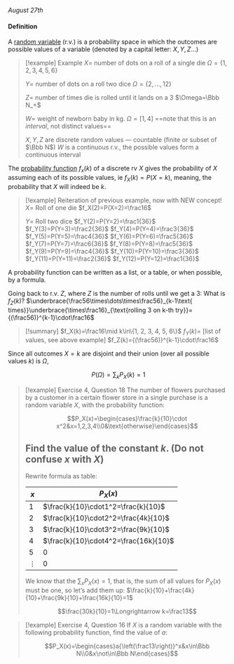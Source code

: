 *August 27th*
#### Definition
A <u>random variable</u> (r.v.) is a probability space in which the outcomes are possible values of a variable (denoted by a capital letter: $X,Y,Z…$)

> [!example] Example
> $X=$ number of dots on a roll of a single die
> $\Omega=\{1,2,3,4,5,6\}$
> 
> $Y=$ number of dots on a roll two dice
> $\Omega=\{2,\dots,12\}$
> 
> $Z=$ number of times die is rolled until it lands on a 3
> $\Omega=\Bbb N_+$
> 
> $W=$ weight of newborn baby in kg.
> $\Omega=[1,4]$ ==note that this is an *interval*, not distinct values==
> 
> $X,Y,Z$ are discrete random values — countable (finite or subset of $\Bbb N$)
> $W$ is a continuous r.v., the possible values form a continuous interval

The <u>probability function</u> $f_x(k)$ of a discrete rv $X$ gives the probability of $X$ assuming each of its possible values, ie $f_X(k)=P(X=k)$, meaning, the probability that $X$ will indeed be $k$.


> [!example] Reiteration of previous example, now with NEW concept!
> $X$= Roll of one die
> $f_X(2)=P(X=2)=\frac16$
> 
> $Y=$ Roll two dice
> $f_Y(2)=P(Y=2)=\frac1{36}$
> $f_Y(3)=P(Y=3)=\frac2{36}$
> $f_Y(4)=P(Y=4)=\frac3{36}$
> $f_Y(5)=P(Y=5)=\frac4{36}$
> $f_Y(6)=P(Y=6)=\frac5{36}$
> $f_Y(7)=P(Y=7)=\frac6{36}$
> $f_Y(8)=P(Y=8)=\frac5{36}$
> $f_Y(9)=P(Y=9)=\frac4{36}$
> $f_Y(10)=P(Y=10)=\frac3{36}$
> $f_Y(11)=P(Y=11)=\frac2{36}$
> $f_Y(12)=P(Y=12)=\frac1{36}$
> 

A probability function can be written as a list, or a table, or when possible, by a formula.

Going back to r.v. $Z$, where $Z$ is the number of rolls until we get a 3:
What is $f_Z(k)$?
$\underbrace{\frac56\times\dots\times\frac56}_{k-1\text{ times}}\underbrace{\times\frac16}_{\text{rolling 3 on k-th try}}={(\frac56)}^{k-1}\cdot\frac16$


> [!summary]
> $f_X(k)=\frac16\mid k\in\{1, 2, 3, 4, 5, 6\}$
> $f_Y(k)=$ \[list of values, see above example]
> $f_Z(k)={(\frac56)}^{k-1}\cdot\frac16$


Since all outcomes $X=k$ are disjoint and their union (over all possible values $k$) is $\Omega$,

$$P(\Omega)=\sum_kP_X(k)=1$$
> [!example] Exercise 4, Question 18
> The number of flowers purchased by a customer in a certain flower store in a single purchase is a random variable $X$, with the probability function:
> 
> $$P_X(x)=\begin{cases}\frac{k}{10}\cdot x^2&x=1,2,3,4\\0&\text{otherwise}\end{cases}$$
> 
> Find the value of the constant $k$.
> (Do not confuse $x$ with $X$)
> ---
> Rewrite formula as table:
>
> | $x$ | $P_X(x)$                              |
> | --- | ------------------------------------- |
> | 1   | $\frac{k}{10}\cdot1^2=\frac{k}{10}$   |
> | 2   | $\frac{k}{10}\cdot2^2=\frac{4k}{10}$  |
> | 3   | $\frac{k}{10}\cdot3^2=\frac{9k}{10}$  |
> | 4   | $\frac{k}{10}\cdot4^2=\frac{16k}{10}$ |
> | 5   | 0                                     |
> | $\vdots$   | 0                                      |
>
> We know that the $\sum_xP_X(x)=1$,  that is, the sum of all values for $P_X(x)$ must be one, so let’s add them up:
> $\frac{k}{10}+\frac{4k}{10}+\frac{9k}{10}+\frac{16k}{10}=1$
> 
> $$\frac{30k}{10}=1\Longrightarrow k=\frac13$$


> [!example] Exercise 4, Question 16
> If $X$ is a random variable with the following probability function, find the value of $a$:
> 
> $$P_X(x)=\begin{cases}a{\left(\frac13\right)}^x&x\in\Bbb N\\0&x\not\in\Bbb N\end{cases}$$

